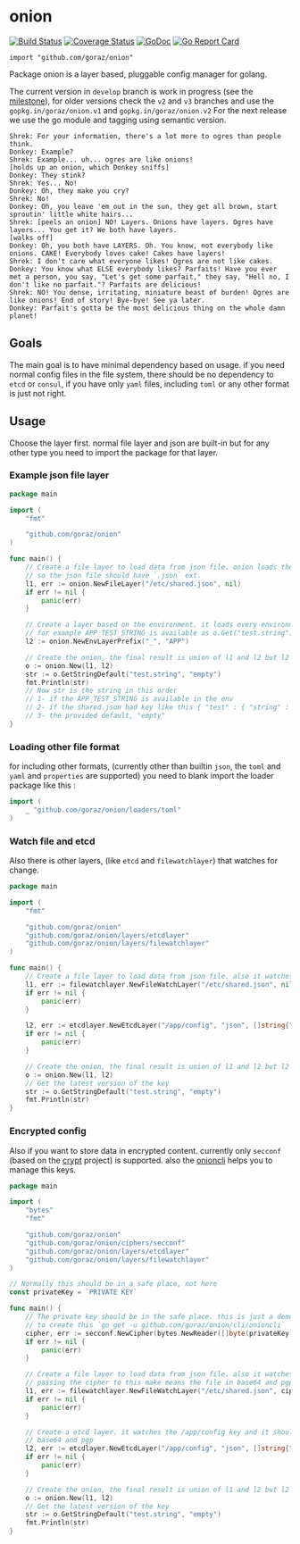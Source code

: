 # onion

[![Build Status](https://travis-ci.org/goraz/onion.svg)](https://travis-ci.org/goraz/onion)
[![Coverage Status](https://coveralls.io/repos/goraz/onion/badge.svg?branch=develop&service=github)](https://coveralls.io/github/goraz/onion?branch=master)
[![GoDoc](https://godoc.org/github.com/goraz/onion?status.svg)](https://godoc.org/github.com/goraz/onion)
[![Go Report Card](https://goreportcard.com/badge/github.com/goraz/onion)](https://goreportcard.com/report/github.com/goraz/onion)

    import "github.com/goraz/onion"

Package onion is a layer based, pluggable config manager for golang.

The current version in `develop` branch is work in progress (see the [milestone](https://github.com/goraz/onion/milestone/1)), for older versions check the `v2` and `v3` branches and use the `gopkg.in/goraz/onion.v1` and `gopkg.in/goraz/onion.v2`
For the next release we use the go module and tagging using semantic version.

```
Shrek: For your information, there's a lot more to ogres than people think.
Donkey: Example?
Shrek: Example... uh... ogres are like onions! 
[holds up an onion, which Donkey sniffs] 
Donkey: They stink? 
Shrek: Yes... No! 
Donkey: Oh, they make you cry? 
Shrek: No! 
Donkey: Oh, you leave 'em out in the sun, they get all brown, start sproutin' little white hairs...
Shrek: [peels an onion] NO! Layers. Onions have layers. Ogres have layers... You get it? We both have layers.
[walks off]
Donkey: Oh, you both have LAYERS. Oh. You know, not everybody like onions. CAKE! Everybody loves cake! Cakes have layers!
Shrek: I don't care what everyone likes! Ogres are not like cakes.
Donkey: You know what ELSE everybody likes? Parfaits! Have you ever met a person, you say, "Let's get some parfait," they say, "Hell no, I don't like no parfait."? Parfaits are delicious!
Shrek: NO! You dense, irritating, miniature beast of burden! Ogres are like onions! End of story! Bye-bye! See ya later.
Donkey: Parfait's gotta be the most delicious thing on the whole damn planet! 
```
## Goals 

The main goal is to have minimal dependency based on usage. if you need normal config files in the file system, 
there should be no dependency to `etcd` or `consul`, if you have only `yaml` files, including `toml` or any other format 
is just not right.

## Usage 

Choose the layer first. normal file layer and json are built-in but for any other type 
you need to import the package for that layer. 

### Example json file layer 

```go
package main

import (
	"fmt"

	"github.com/goraz/onion"
)

func main() {
	// Create a file layer to load data from json file. onion loads the file based on the extension.
	// so the json file should have `.json` ext.
	l1, err := onion.NewFileLayer("/etc/shared.json", nil)
	if err != nil {
		panic(err)
	}

	// Create a layer based on the environment. it loads every environment with APP_ prefix
	// for example APP_TEST_STRING is available as o.Get("test.string")
	l2 := onion.NewEnvLayerPrefix("_", "APP")

	// Create the onion, the final result is union of l1 and l2 but l2 overwrite l1.
	o := onion.New(l1, l2)
	str := o.GetStringDefault("test.string", "empty")
	fmt.Println(str)
	// Now str is the string in this order
	// 1- if the APP_TEST_STRING is available in the env
	// 2- if the shared.json had key like this { "test" : { "string" : "value" }} then the str is "value"
	// 3- the provided default, "empty"
}
```

### Loading other file format 

for including other formats, (currently other than builtin `json`, the `toml` and `yaml` and `properties` are supported) you need to blank import the 
loader package like this : 
```go 
import (
    _ "github.com/goraz/onion/loaders/toml"
)
``` 

### Watch file and etcd

Also there is other layers, (like `etcd` and `filewatchlayer`) that watches for change. 

```go
package main

import (
	"fmt"

	"github.com/goraz/onion"
	"github.com/goraz/onion/layers/etcdlayer"
	"github.com/goraz/onion/layers/filewatchlayer"
)

func main() {
	// Create a file layer to load data from json file. also it watches for change in the file
	l1, err := filewatchlayer.NewFileWatchLayer("/etc/shared.json", nil)
	if err != nil {
		panic(err)
	}

	l2, err := etcdlayer.NewEtcdLayer("/app/config", "json", []string{"http://127.0.0.1:2379"}, nil)
	if err != nil {
		panic(err)
	}

	// Create the onion, the final result is union of l1 and l2 but l2 overwrite l1.
	o := onion.New(l1, l2)
	// Get the latest version of the key 
	str := o.GetStringDefault("test.string", "empty")
	fmt.Println(str)
}
```

### Encrypted config 

Also if you want to store data in encrypted content. currently only `secconf` (based on the [crypt](https://github.com/xordataexchange/crypt) project) is supported.
also the [onioncli](https://github.com/goraz/onion/tree/develop/cli/onioncli) helps you to manage this keys. 

```go
package main

import (
	"bytes"
	"fmt"

	"github.com/goraz/onion"
	"github.com/goraz/onion/ciphers/secconf"
	"github.com/goraz/onion/layers/etcdlayer"
	"github.com/goraz/onion/layers/filewatchlayer"
)

// Normally this should be in a safe place, not here
const privateKey = `PRIVATE KEY`

func main() {
	// The private key should be in the safe place. this is just a demo, also there is a cli tool
	// to create this `go get -u github.com/goraz/onion/cli/onioncli`
	cipher, err := secconf.NewCipher(bytes.NewReader([]byte(privateKey)))
	if err != nil {
		panic(err)
	}

	// Create a file layer to load data from json file. also it watches for change in the file
	// passing the cipher to this make means the file in base64 and pgp encrypted
	l1, err := filewatchlayer.NewFileWatchLayer("/etc/shared.json", cipher)
	if err != nil {
		panic(err)
	}

	// Create a etcd layer. it watches the /app/config key and it should be json file encoded with
	// base64 and pgp
	l2, err := etcdlayer.NewEtcdLayer("/app/config", "json", []string{"http://127.0.0.1:2379"}, cipher)
	if err != nil {
		panic(err)
	}

	// Create the onion, the final result is union of l1 and l2 but l2 overwrites l1.
	o := onion.New(l1, l2)
	// Get the latest version of the key
	str := o.GetStringDefault("test.string", "empty")
	fmt.Println(str)
}
```
